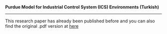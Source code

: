 <b>Purdue Model for Industrial Control System (ICS) Environments (Turkish)</b>
- - - - - - - - - - - - - - - - - - - - - - - - - - - - - - - - - - - - - - - 
This research paper has already been published before and you can also find the original .pdf version at [here](https://www.biznet.com.tr/wp-content/uploads/2019/01/Biznet_Bilisim_Purdue_Model_v2.pdf)
